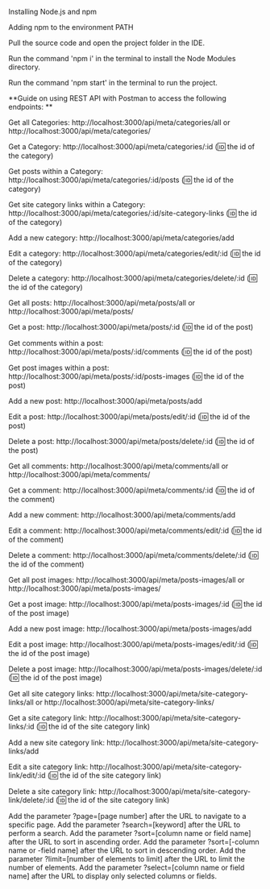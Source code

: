 Installing Node.js and npm

Adding npm to the environment PATH

Pull the source code and open the project folder in the IDE.

Run the command 'npm i' in the terminal to install the Node Modules directory.

Run the command 'npm start' in the terminal to run the project.

**Guide on using REST API with Postman to access the following endpoints:
**

Get all Categories:
http://localhost:3000/api/meta/categories/all or http://localhost:3000/api/meta/categories/

Get a Category:
http://localhost:3000/api/meta/categories/:id (:id: the id of the category)

Get posts within a Category:
http://localhost:3000/api/meta/categories/:id/posts (:id: the id of the category)

Get site category links within a Category:
http://localhost:3000/api/meta/categories/:id/site-category-links (:id: the id of the category)

Add a new category:
http://localhost:3000/api/meta/categories/add

Edit a category:
http://localhost:3000/api/meta/categories/edit/:id (:id: the id of the category)

Delete a category:
http://localhost:3000/api/meta/categories/delete/:id (:id: the id of the category)

Get all posts:
http://localhost:3000/api/meta/posts/all or http://localhost:3000/api/meta/posts/

Get a post:
http://localhost:3000/api/meta/posts/:id (:id: the id of the post)

Get comments within a post:
http://localhost:3000/api/meta/posts/:id/comments (:id: the id of the post)

Get post images within a post:
http://localhost:3000/api/meta/posts/:id/posts-images (:id: the id of the post)

Add a new post:
http://localhost:3000/api/meta/posts/add

Edit a post:
http://localhost:3000/api/meta/posts/edit/:id (:id: the id of the post)

Delete a post:
http://localhost:3000/api/meta/posts/delete/:id (:id: the id of the post)

Get all comments:
http://localhost:3000/api/meta/comments/all or http://localhost:3000/api/meta/comments/

Get a comment:
http://localhost:3000/api/meta/comments/:id (:id: the id of the comment)

Add a new comment:
http://localhost:3000/api/meta/comments/add

Edit a comment:
http://localhost:3000/api/meta/comments/edit/:id (:id: the id of the comment)

Delete a comment:
http://localhost:3000/api/meta/comments/delete/:id (:id: the id of the comment)

Get all post images:
http://localhost:3000/api/meta/posts-images/all or http://localhost:3000/api/meta/posts-images/

Get a post image:
http://localhost:3000/api/meta/posts-images/:id (:id: the id of the post image)

Add a new post image:
http://localhost:3000/api/meta/posts-images/add

Edit a post image:
http://localhost:3000/api/meta/posts-images/edit/:id (:id: the id of the post image)

Delete a post image:
http://localhost:3000/api/meta/posts-images/delete/:id (:id: the id of the post image)

Get all site category links:
http://localhost:3000/api/meta/site-category-links/all or http://localhost:3000/api/meta/site-category-links/

Get a site category link:
http://localhost:3000/api/meta/site-category-links/:id (:id: the id of the site category link)

Add a new site category link:
http://localhost:3000/api/meta/site-category-links/add

Edit a site category link:
http://localhost:3000/api/meta/site-category-link/edit/:id (:id: the id of the site category link)

Delete a site category link:
http://localhost:3000/api/meta/site-category-link/delete/:id (:id: the id of the site category link)

Add the parameter ?page=[page number] after the URL to navigate to a specific page.
Add the parameter ?search=[keyword] after the URL to perform a search.
Add the parameter ?sort=[column name or field name] after the URL to sort in ascending order.
Add the parameter ?sort=[-column name or -field name] after the URL to sort in descending order.
Add the parameter ?limit=[number of elements to limit] after the URL to limit the number of elements.
Add the parameter ?select=[column name or field name] after the URL to display only selected columns or fields.
